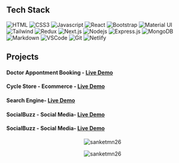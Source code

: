 <!-- <h1 align="center">Hi 👋, I'm Sanket Nawale</h1> -->
  
<!-- <p align="center"> 
   ✌️ Enjoy programming and sharing knowledge <br/><br/>
   ❤️ Love writing code and learning new features<br/><br/>
</p> -->

## Tech Stack

![HTML](https://img.shields.io/badge/HTML5-E34F26?style=for-the-badge&logo=html5&logoColor=white)
![CSS3](https://img.shields.io/badge/CSS3-1572B6?style=for-the-badge&logo=css3&logoColor=white)
![Javascript](https://img.shields.io/badge/Javascript-F0DB4F?style=for-the-badge&labelColor=black&logo=javascript&logoColor=F0DB4F)
![React](https://img.shields.io/badge/-React-61DBFB?style=for-the-badge&labelColor=black&logo=react&logoColor=61DBFB)
![Bootstrap](https://img.shields.io/badge/Bootstrap-563D7C?style=for-the-badge&logo=bootstrap&logoColor=white)
![Material UI](https://img.shields.io/badge/Material%20UI-007FFF?style=for-the-badge&logo=mui&logoColor=white)
![Tailwind](https://img.shields.io/badge/Tailwind_CSS-092749?style=for-the-badge&logo=tailwindcss&logoColor=06B6D4&labelColor=000000)
![Redux](https://img.shields.io/badge/Redux-593D88?style=for-the-badge&logo=redux&logoColor=white)
![Next.js](https://img.shields.io/badge/next.js-000000?style=for-the-badge&logo=nextdotjs&logoColor=white)
![Nodejs](https://img.shields.io/badge/Nodejs-3C873A?style=for-the-badge&labelColor=black&logo=node.js&logoColor=3C873A)
![Express.js](https://img.shields.io/badge/Express.js-000000?style=for-the-badge&logo=express&logoColor=white)
![MongoDB](https://img.shields.io/badge/MongoDB-4EA94B?style=for-the-badge&logo=mongodb&logoColor=white)
![Markdown](https://img.shields.io/badge/Markdown-000000?style=for-the-badge&logo=markdown&logoColor=white)
![VSCode](https://img.shields.io/badge/Visual_Studio-0078d7?style=for-the-badge&logo=visual%20studio&logoColor=white)
![Git](https://img.shields.io/badge/Git-F05032?style=for-the-badge&logo=git&logoColor=white)
![Netlify](https://img.shields.io/badge/Netlify-00C7B7?style=for-the-badge&logo=netlify&logoColor=white)


## Projects

<h4>Doctor Appontment Booking - <a href="">Live Demo</a></h4>
<h4>Cycle Store - Ecommerce - <a href="">Live Demo</a></h4>
<h4>Search Engine- <a href="">Live Demo</a></h4>
<h4>SocialBuzz - Social Media- <a href="">Live Demo</a></h4>
<h4>SocialBuzz - Social Media- <a href="">Live Demo</a></h4>


<!-- Profile Stats Card -->
<p align="center"><img align="center" src="https://github-readme-stats.vercel.app/api/top-langs?username=sanketmn26&show_icons=true&locale=en&layout=compact" alt="sanketmn26" /></p>

<!-- <p>&nbsp;<img align="center" src="https://github-readme-stats.vercel.app/api?username=sanketmn26&show_icons=true&locale=en" alt="sanketmn26" /></p> -->

<p align="center"><img align="center" src="https://github-readme-streak-stats.herokuapp.com/?user=sanketmn26&" alt="sanketmn26" /></p>
